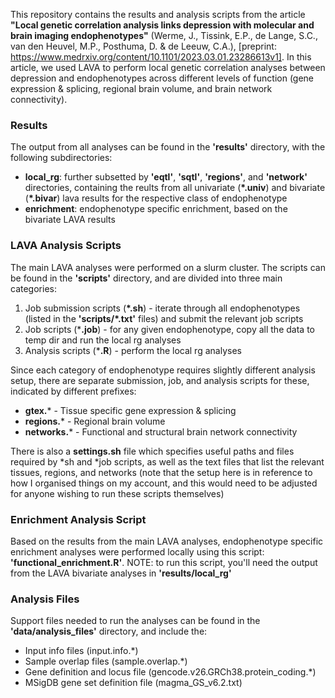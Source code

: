 This repository contains the results and analysis scripts from the article **"Local genetic correlation analysis links depression with molecular and brain imaging endophenotypes"** (Werme, J., Tissink, E.P., de Lange, S.C., van den Heuvel, M.P., Posthuma, D. & de Leeuw, C.A.), [preprint: https://www.medrxiv.org/content/10.1101/2023.03.01.23286613v1]. In this article, we used LAVA to perform local genetic correlation analyses between depression and endophenotypes across different levels of function (gene expression & splicing, regional brain volume, and brain network connectivity). 


### Results
The output from all analyses can be found in the **'results'** directory, with the following subdirectories:
- **local_rg**: further subsetted by **'eqtl'**, **'sqtl'**, **'regions'**, and **'network'** directories, containing the reults from all univariate (**\*.univ**) and bivariate (**\*.bivar**) lava results for the respective class of endophenotype
- **enrichment**: endophenotype specific enrichment, based on the bivariate LAVA results



### LAVA Analysis Scripts
The main LAVA analyses were performed on a slurm cluster. The scripts can be found in the **'scripts'** directory, and are divided into three main categories: 

1. Job submission scripts (**\*.sh**) - iterate through all endophenotypes (listed in the **'scripts/\*.txt'** files) and submit the relevant job scripts
2. Job scripts (***.job**) - for any given endophenotype, copy all the data to temp dir and run the local rg analyses
3. Analysis scripts (***.R**) - perform the local rg analyses

Since each category of endophenotype requires slightly different analysis setup, there are separate submission, job, and analysis scripts for these, indicated by different prefixes:
- **gtex.*** - Tissue specific gene expression & splicing
- **regions.*** - Regional brain volume
- **networks.*** - Functional and structural brain network connectivity

There is also a **settings.sh** file which specifies useful paths and files required by *sh and *job scripts, as well as the text files that list the relevant tissues, regions, and networks (note that the setup here is in reference to how I organised things on my account, and this would need to be adjusted for anyone wishing to run these scripts themselves) 



### Enrichment Analysis Script
Based on the results from the main LAVA analyses, endophenotype specific enrichment analyses were performed locally using this script: **'functional_enrichment.R'**. NOTE: to run this script, you'll need the output from the LAVA bivariate analyses in **'results/local_rg'**



### Analysis Files
Support files needed to run the analyses can be found in the **'data/analysis_files'** directory, and include the:

- Input info files (input.info.*)
- Sample overlap files (sample.overlap.*)
- Gene definition and locus file (gencode.v26.GRCh38.protein_coding.*)
- MSigDB gene set definition file (magma_GS_v6.2.txt)

